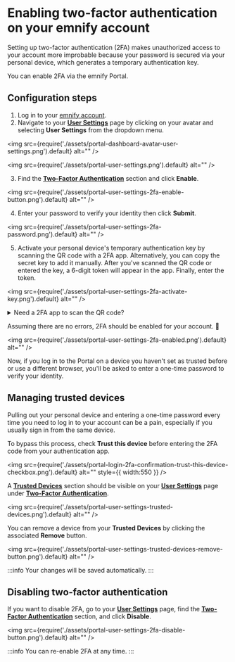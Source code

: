 # Enabling two-factor authentication on your emnify account

Setting up two-factor authentication (2FA) makes unauthorized access to your account more improbable because your password is secured via your personal device, which generates a temporary authentication key.

You can enable 2FA via the emnify Portal.

## Configuration steps

1. Log in to your [emnify account](https://portal.emnify.com/sign).
2. Navigate to your [**User Settings**](https://portal.emnify.com/user-settings) page by clicking on your avatar and selecting **User Settings** from the dropdown menu.

<img
  src={require('./assets/portal-dashboard-avatar-user-settings.png').default}
  alt=""
/>

<img
  src={require('./assets/portal-user-settings.png').default}
  alt=""
/>

3. Find the [**Two-Factor Authentication**](https://portal.emnify.com/user-settings#two-factor-authentication) section and click **Enable**.

<img
  src={require('./assets/portal-user-settings-2fa-enable-button.png').default}
  alt=""
/>

4. Enter your password to verify your identity then click **Submit**.

<img
  src={require('./assets/portal-user-settings-2fa-password.png').default}
  alt=""
/>

5. Activate your personal device's temporary authentication key by scanning the QR code with a 2FA app.
Alternatively, you can copy the secret key to add it manually.
After you've scanned the QR code or entered the key, a 6-digit token will appear in the app. 
Finally, enter the token.

<img
  src={require('./assets/portal-user-settings-2fa-activate-key.png').default}
  alt=""
/>

<details className="custom-details-tip">
  <summary>Need a 2FA app to scan the QR code?</summary>
    <p>Download the Google Authenticator app from the <a href="https://play.google.com/store/apps/details?id=com.google.android.apps.authenticator2&pli=1" target="_blank" rel="noopener noreferrer">Google Play Store</a> or <a href="https://apps.apple.com/app/google-authenticator/id388497605" target="_blank" rel="noopener noreferrer">App Store</a>.</p>
</details>

Assuming there are no errors, 2FA should be enabled for your account. 🎉

<img
  src={require('./assets/portal-user-settings-2fa-enabled.png').default}
  alt=""
/>

Now, if you log in to the Portal on a device you haven't set as trusted before or use a different browser, you'll be asked to enter a one-time password to verify your identity.

## Managing trusted devices

Pulling out your personal device and entering a one-time password every time you need to log in to your account can be a pain, especially if you usually sign in from the same device.

To bypass this process, check **Trust this device** before entering the 2FA code from your authentication app. 

<img
  src={require('./assets/portal-login-2fa-confirmation-trust-this-device-checkbox.png').default}
  alt=""
  style={{ width:550 }}
/>

A [**Trusted Devices**](https://portal.emnify.com/user-settings#trusted-devices) section should be visible on your [**User Settings**](https://portal.emnify.com/user-settings) page under [**Two-Factor Authentication**](https://portal.emnify.com/user-settings#two-factor-authentication).

<img
  src={require('./assets/portal-user-settings-trusted-devices.png').default}
  alt=""
/>

You can remove a device from your **Trusted Devices** by clicking the associated **Remove** button.

<img
  src={require('./assets/portal-user-settings-trusted-devices-remove-button.png').default}
  alt=""
/>

:::info
Your changes will be saved automatically. 
:::

## Disabling two-factor authentication

If you want to disable 2FA, go to your [**User Settings**](https://portal.emnify.com/user-settings) page, find the [**Two-Factor Authentication**](https://portal.emnify.com/user-settings#two-factor-authentication) section, and click **Disable**.

<img
  src={require('./assets/portal-user-settings-2fa-disable-button.png').default}
  alt=""
/>

:::info
You can re-enable 2FA at any time.
:::
